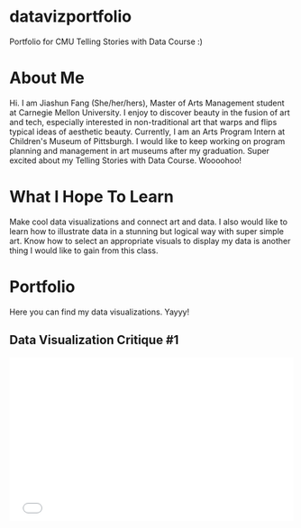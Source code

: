 # datavizportfolio
Portfolio for CMU Telling Stories with Data Course :)

# About Me
Hi. I am Jiashun Fang (She/her/hers), Master of Arts Management student at Carnegie Mellon University. I enjoy to discover beauty in the fusion of art and tech, especially interested in non-traditional art that warps and flips typical ideas of aesthetic beauty. Currently, I am an Arts Program Intern at Children's Museum of Pittsburgh. I would like to keep working on program planning and management in art museums after my graduation. Super excited about my Telling Stories with Data Course. Woooohoo!

# What I Hope To Learn
Make cool data visualizations and connect art and data. I also would like to learn how to illustrate data in a stunning but logical way with super simple art. Know how to select an appropriate visuals to display my data is another thing I would like to gain from this class.

# Portfolio
Here you can find my data visualizations. Yayyy!

## Data Visualization Critique #1
<iframe title="Average number of likes per Facebook Post in 2016 UK Leadership Transformation (Copy)" aria-label="Bar Chart" id="datawrapper-chart-fXWrp" src="//datawrapper.dwcdn.net/fXWrp/1/" scrolling="no" frameborder="0" style="width: 0; min-width: 100% !important; border: none;" height="291"></iframe><script type="text/javascript">!function(){"use strict";window.addEventListener("message",function(a){if(void 0!==a.data["datawrapper-height"])for(var e in a.data["datawrapper-height"]){var t=document.getElementById("datawrapper-chart-"+e)||document.querySelector("iframe[src*='"+e+"']");t&&(t.style.height=a.data["datawrapper-height"][e]+"px")}})}();</script>
